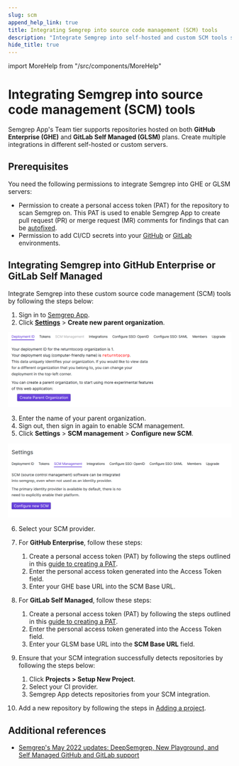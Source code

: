 ```yaml
---
slug: scm 
append_help_link: true
title: Integrating Semgrep into source code management (SCM) tools
description: "Integrate Semgrep into self-hosted and custom SCM tools such as GitHub Enterprise and GitLab Self Hosted."
hide_title: true
---
```


import MoreHelp from "/src/components/MoreHelp"

# Integrating Semgrep into source code management (SCM) tools

Semgrep App's Team tier supports repositories hosted on both **GitHub Enterprise (GHE)** and **GitLab Self Managed (GLSM)** plans. Create multiple integrations in different self-hosted or custom servers.

## Prerequisites

You need the following permissions to integrate Semgrep into GHE or GLSM servers:

* Permission to create a personal access token (PAT) for the repository to scan Semgrep on. This PAT is used to enable Semgrep App to create pull request (PR) or merge request (MR) comments for findings that can be [autofixed](../notifications/#automatically-fix-your-findings-through-pull-or-merge-requests).
* Permission to add CI/CD secrets into your [GitHub](https://docs.github.com/en/actions/security-guides/encrypted-secrets) or [GitLab](https://docs.gitlab.com/ee/ci/secrets/) environments.

## Integrating Semgrep into GitHub Enterprise or GitLab Self Managed 

Integrate Semgrep into these custom source code management (SCM) tools by following the steps below:

1. Sign in to [Semgrep App](https://semgrep.dev/login).
2. Click **[Settings](https://semgrep.dev/orgs/-/settings)** > **Create new parent organization**.

<div class = "bordered">

![Screenshot of settings for parent organization](../img/app-parent-org.png "Screenshot of settings for parent organization")

</div>

3. Enter the name of your parent organization.
4. Sign out, then sign in again to enable SCM management.
5. Click **Settings** > **SCM management** > **Configure new SCM**.

<div class = "bordered">

![Screenshot of SCM configuration tab](../img/app-scm.png)

</div>

6. Select your SCM provider.
7. For **GitHub Enterprise**, follow these steps:

    1. Create a personal access token (PAT) by following the steps outlined in this [guide to creating a PAT](https://docs.github.com/en/enterprise-server@3.1/authentication/keeping-your-account-and-data-secure/creating-a-personal-access-token).
    2. Enter the personal access token generated into the Access Token field.
    3. Enter your GHE base URL into the SCM Base URL.
8. For **GitLab Self Managed**, follow these steps:
    1. Create a personal access token (PAT) by following the steps outlined in this [guide to creating a PAT](https://docs.gitlab.com/ee/user/profile/personal_access_tokens.html).
    2. Enter the personal access token generated into the Access Token field.
    3. Enter your GLSM base URL into the **SCM Base URL** field.
9. Ensure that your SCM integration successfully detects repositories by following the steps below:
    1. Click **Projects > Setup New Project**.
    2. Select your CI provider.
    3. Semgrep App detects repositories from your SCM integration.
10. Add a new repository by following the steps in [Adding a project](../getting-started-with-semgrep-app/#adding-a-project).

## Additional references
* [Semgrep's May 2022 updates: DeepSemgrep, New Playground, and Self Managed GitHub and GitLab support](https://r2c.dev/blog/2022/semgreps-may-2022-updates/)


<MoreHelp />
